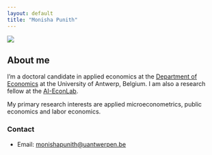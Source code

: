 ```yaml
---
layout: default
title: "Monisha Punith"
---
```


<div class="intro-section">
  <div class="profile pic">
    <!-- Add your profile image file path here -->
    <img src="assets/mona.jpg">
  </div>
  <div class="bio-content">
    <h2>About me</h2>
    <p>
      I’m a doctoral candidate in applied economics at the <a href="https://www.uantwerpen.be/en/staff/monisha-punith_24540/" target="_blank">Department of Economics</a> at the University of Antwerp, Belgium. I am also a research fellow at the <a href="https://www.ai-econlab.com/people" target="_blank">AI-EconLab</a>. 

My primary research interests are applied microeconometrics, public economics and labor economics.
    

 </p>
    <h3>Contact</h3>
    <ul class="contact-info">
      <li>Email: <a href="mailto:monisha.punith@uantwerpen.be">monishapunith@uantwerpen.be</a></li>
    </ul>
  </div>
</div>

